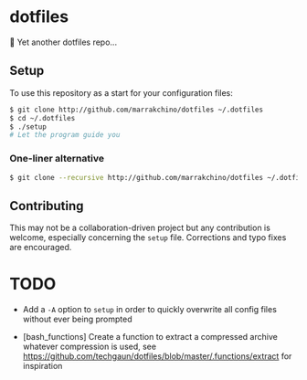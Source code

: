 # dotfiles
:wrench: Yet another dotfiles repo...

## Setup

To use this repository as a start for your configuration files:
```sh
$ git clone http://github.com/marrakchino/dotfiles ~/.dotfiles
$ cd ~/.dotfiles
$ ./setup
# Let the program guide you
```

### One-liner alternative
```sh
$ git clone --recursive http://github.com/marrakchino/dotfiles ~/.dotfiles && sh -c ~/.dotfiles/setup
```

## Contributing

This may not be a collaboration-driven project but any contribution is welcome, especially concerning the `setup` file.
Corrections and typo fixes are encouraged.

# TODO 

* Add a `-A` option to `setup` in order to quickly overwrite all config files without ever being prompted 

* [bash_functions] Create a function to extract a compressed archive whatever compression is used, see https://github.com/techgaun/dotfiles/blob/master/.functions/extract for inspiration
